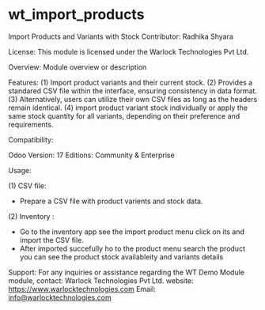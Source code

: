 # wt_import_products
Import Products and Variants with Stock
Contributor: Radhika Shyara 

License: This module is licensed under the Warlock Technologies Pvt Ltd. 

Overview:
Module overview or description

Features:
(1) Import product variants and their current stock.
(2) Provides a standared CSV file within the interface, ensuring consistency in data format.
(3) Alternatively, users can utilize their own CSV files as long as the headers remain identical.
(4) import product variant stock individually or apply the same stock quantity for all variants, depending on their preference and requirements.


Compatibility:

Odoo Version: 17
Editions: Community & Enterprise

Usage:

(1) CSV file:
   - Prepare a CSV file with product varients and stock data.

(2) Inventory :
   - Go to the inventory app see the import product menu click on its and import the CSV file.
   - After imported succefully ho to the product menu search the product you can see the product stock availableity and variants details

Support: 
    For any inquiries or assistance regarding the WT Demo Module module,
    contact: Warlock Technologies Pvt Ltd.
    website: https://www.warlocktechnologies.com
    Email:   info@warlocktechnologies.com
